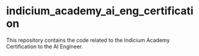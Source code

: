 # indicium_academy_ai_eng_certification
This repository contains the code related to the Indicium Academy Certification to the AI Engineer.
